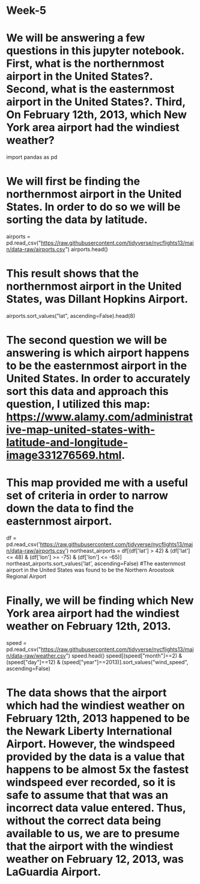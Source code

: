 # Week-5

# We will be answering a few questions in this jupyter notebook. First, what is the northernmost airport in the United States?. Second, what is the easternmost airport in the United States?. Third, On February 12th, 2013, which New York area airport had the windiest weather?

import pandas as pd
# We will first be finding the northernmost airport in the United States. In order to do so we will be sorting the data by latitude.
airports = pd.read_csv("https://raw.githubusercontent.com/tidyverse/nycflights13/main/data-raw/airports.csv")
airports.head()
# This result shows that the northernmost airport in the United States, was Dillant Hopkins Airport. 
airports.sort_values("lat", ascending=False).head(8)
# The second question we will be answering is which airport happens to be the easternmost airport in the United States. In order to accurately sort this data and approach this question, I utilized this map: https://www.alamy.com/administrative-map-united-states-with-latitude-and-longitude-image331276569.html.
# This map provided me with a useful set of criteria in order to narrow down the data to find the easternmost airport.  
df = pd.read_csv('https://raw.githubusercontent.com/tidyverse/nycflights13/main/data-raw/airports.csv')
northeast_airports = df[(df['lat'] > 42) & (df['lat'] <= 48) & (df['lon'] >= -75) & (df['lon'] <= -65)]
northeast_airports.sort_values('lat', ascending=False)
#The easternmost airport in the United States was found to be the Northern Aroostook Regional Airport

# Finally, we will be finding which New York area airport had the windiest weather on February 12th, 2013.
speed = pd.read_csv("https://raw.githubusercontent.com/tidyverse/nycflights13/main/data-raw/weather.csv")
speed.head()
speed[(speed["month"]==2) & (speed["day"]==12) & (speed["year"]==2013)].sort_values("wind_speed", ascending=False)
# The data shows that the airport which had the windiest weather on February 12th, 2013 happened to be the Newark Liberty International Airport. However, the windspeed provided by the data is a value that happens to be almost 5x the fastest windspeed ever recorded, so it is safe to assume that that was an incorrect data value entered. Thus, without the correct data being available to us, we are to presume that the airport with the windiest weather on February 12, 2013, was LaGuardia Airport.
